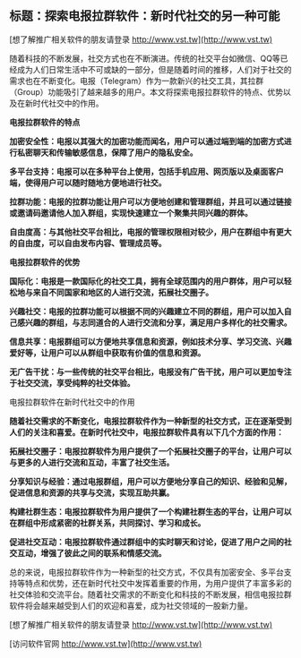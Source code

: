 ## **标题：探索电报拉群软件：新时代社交的另一种可能**

[想了解推广相关软件的朋友请登录 http://www.vst.tw](http://www.vst.tw)

随着科技的不断发展，社交方式也在不断演进。传统的社交平台如微信、QQ等已经成为人们日常生活中不可或缺的一部分，但是随着时间的推移，人们对于社交的需求也在不断变化。电报（Telegram）作为一款新兴的社交工具，其拉群（Group）功能吸引了越来越多的用户。本文将探索电报拉群软件的特点、优势以及在新时代社交中的作用。

**电报拉群软件的特点**

**加密安全性：电报以其强大的加密功能而闻名，用户可以通过端到端的加密方式进行私密聊天和传输敏感信息，保障了用户的隐私安全。**

**多平台支持：电报可以在多种平台上使用，包括手机应用、网页版以及桌面客户端，使得用户可以随时随地方便地进行社交。**

**拉群功能：电报的拉群功能让用户可以方便地创建和管理群组，并且可以通过链接或邀请码邀请他人加入群组，实现快速建立一个聚集共同兴趣的群体。**

**自由度高：与其他社交平台相比，电报的管理权限相对较少，用户在群组中有更大的自由度，可以自由发布内容、管理成员等。**

**电报拉群软件的优势**

**国际化：电报是一款国际化的社交工具，拥有全球范围内的用户群体，用户可以轻松地与来自不同国家和地区的人进行交流，拓展社交圈子。**

**兴趣社交：电报的拉群功能可以根据不同的兴趣建立不同的群组，用户可以加入自己感兴趣的群组，与志同道合的人进行交流和分享，满足用户多样化的社交需求。**

**信息共享：电报群组可以方便地共享信息和资源，例如技术分享、学习交流、兴趣爱好等，让用户可以从群组中获取有价值的信息和资源。**

**无广告干扰：与一些传统的社交平台相比，电报没有广告干扰，用户可以更加专注于社交交流，享受纯粹的社交体验。**

电报拉群软件在新时代社交中的作用

**随着社交需求的不断变化，电报拉群软件作为一种新型的社交方式，正在逐渐受到人们的关注和喜爱。在新时代社交中，电报拉群软件具有以下几个方面的作用：**

**拓展社交圈子：电报拉群软件为用户提供了一个拓展社交圈子的平台，让用户可以与更多的人进行交流和互动，丰富了社交生活。**

**分享知识与经验：通过电报群组，用户可以方便地分享自己的知识、经验和见解，促进信息和资源的共享与交流，实现互助共赢。**

**构建社群生态：电报拉群软件为用户提供了一个构建社群生态的平台，让用户可以在群组中形成紧密的社群关系，共同探讨、学习和成长。**

**促进社交互动：电报拉群软件通过群组中的实时聊天和讨论，促进了用户之间的社交互动，增强了彼此之间的联系和情感交流。**

总的来说，电报拉群软件作为一种新型的社交方式，不仅具有加密安全、多平台支持等特点和优势，还在新时代社交中发挥着重要的作用，为用户提供了丰富多彩的社交体验和交流平台。随着社交需求的不断变化和科技的不断发展，相信电报拉群软件将会越来越受到人们的欢迎和喜爱，成为社交领域的一股新力量。

[想了解推广相关软件的朋友请登录 http://www.vst.tw](http://www.vst.tw)


[访问软件官网 http://www.vst.tw](http://www.vst.tw)
